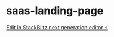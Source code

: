 # saas-landing-page

[Edit in StackBlitz next generation editor ⚡️](https://stackblitz.com/~/github.com/Masumrahmanhasan/saas-landing-page)